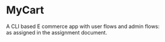 # MyCart
A CLI based E commerce app with user flows and admin flows:<br>
as assigned in the assignment document.<br>


